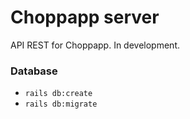 # Choppapp server

API REST for Choppapp. In development.

### Database

-   `rails db:create`
-   `rails db:migrate`
